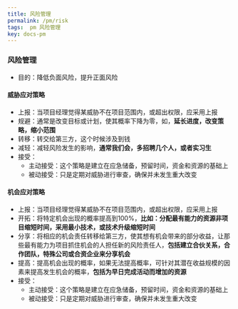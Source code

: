 ```yaml
---
title: 风险管理
permalink: /pm/risk
tags:  pm 风险管理
key: docs-pm
---
```

### 风险管理
- 目的：降低负面风险，提升正面风险

#### 威胁应对策略
- 上报：当项目经理觉得某威胁不在项目范围内，或超出权限，应采用上报
- 规避：通常是改变目标或计划，使其概率下降为零，如，__延长进度，改变策略，缩小范围__
- 转移：转交给第三方，这个时候涉及到钱
- 减轻：减轻风险发生的影响，__通常我们会，多招聘几个人，或者实习生__
- 接受：
  - 主动接受：这个策略是建立在应急储备，预留时间，资金和资源的基础上
  - 被动接受：只是定期对威胁进行审查，确保并未发生重大改变


#### 机会应对策略
- 上报：当项目经理觉得某威胁不在项目范围内，或超出权限，应采用上报
- 开拓：将特定机会出现的概率提高到100%，__比如：分配最有能力的资源非项目缩短时间，采用最小技术，或技术升级缩短时间__
- 分享：将相应的机会责任转移给第三方，使其想有机会带来的部分收益，让那些最有能力为项目抓住机会的人担任新的风险责任人，__包括建立合伙关系，合作团队，特殊公司或合资企业来分享机会__
- 提高：提高机会出现的概率，如果无法提高概率，可针对其潜在收益规模的因素来提高发生机会的概率，__包括为早日完成活动而增加的资源__
- 接受：
  - 主动接受：这个策略是建立在应急储备，预留时间，资金和资源的基础上
  - 被动接受：只是定期对威胁进行审查，确保并未发生重大改变
